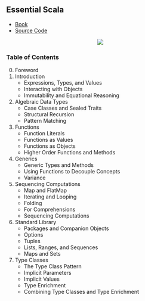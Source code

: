 ## Essential Scala
- [Book](https://underscore.io/training/courses/essential-scala/)
- [Source Code](https://github.com/underscoreio/essential-scala)

<div align="center">
    <img src="https://underscore.io/images/books/essential-scala.png">
</div>


### Table of Contents

0. Foreword
0. Introduction
    - Expressions, Types, and Values
    - Interacting with Objects
    - Immutability and Equational Reasoning
0. Algebraic Data Types
    - Case Classes and Sealed Traits
    - Structural Recursion
    - Pattern Matching
0. Functions
    - Function Literals
    - Functions as Values
    - Functions as Objects
    - Higher Order Functions and Methods
0. Generics
    - Generic Types and Methods
    - Using Functions to Decouple Concepts
    - Variance
0. Sequencing Computations
    - Map and FlatMap
    - Iterating and Looping
    - Folding
    - For Comprehensions
    - Sequencing Computations
0. Standard Library
    - Packages and Companion Objects
    - Options
    - Tuples
    - Lists, Ranges, and Sequences
    - Maps and Sets
0. Type Classes
    - The Type Class Pattern
    - Implicit Parameters
    - Implicit Values
    - Type Enrichment
    - Combining Type Classes and Type Enrichment
